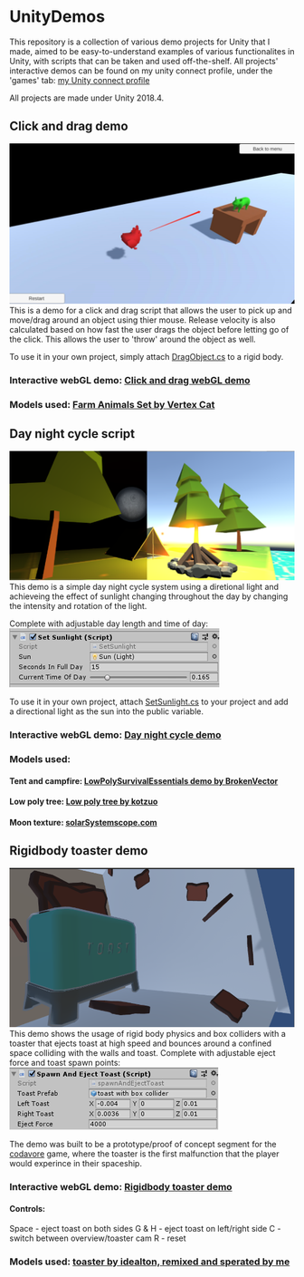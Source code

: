 # UnityDemos

This repository is a collection of various demo projects for Unity that I made, aimed to be easy-to-understand examples of various functionalites in Unity, with scripts that can be taken and used off-the-shelf. All projects' interactive demos can be found on my unity connect profile, under the 'games' tab: [my Unity connect profile](https://connect.unity.com/u/james-guo)

All projects are made under Unity 2018.4.

## Click and drag demo
![Click and drag thumbnail](https://github.com/JamesG321/UnityDemos/blob/master/Images%20for%20documents/click%20and%20drag%20thumbnail.png)
This is a demo for a click and drag script that allows the user to pick up and move/drag around an object using thier mouse. Release velocity is also calculated based on how fast the user drags the object before letting go of the click. This allows the user to 'throw' around the object as well. 

To use it in your own project, simply attach [DragObject.cs](https://github.com/JamesG321/UnityDemos/blob/master/Click%20and%20drag%20demo/Assets/Scripts/DragObject.cs) to a rigid body.

### Interactive webGL demo: [Click and drag webGL demo](https://connect.unity.com/p/click-and-drag-script-demo)

### Models used: [Farm Animals Set by Vertex Cat](https://assetstore.unity.com/packages/3d/farm-animals-set-97945)

## Day night cycle script
![Day night cycle tumbnail](https://github.com/JamesG321/UnityDemos/blob/master/Images%20for%20documents/DayNightCycle%20thumbnail.png)
This demo is a simple day night cycle system using a diretional light and achieveing the effect of sunlight changing throughout the day by changing the intensity and rotation of the light. 

Complete with adjustable day length and time of day:
![Day night cycle Variables](https://github.com/JamesG321/UnityDemos/blob/master/Images%20for%20documents/DayNightCycle%20inspector%20variables.PNG)

To use it in your own project, attach [SetSunlight.cs](https://github.com/JamesG321/UnityDemos/blob/master/DayNightCycle/Assets/Scripts/SetSunlight.cs) to your project and add a directional light as the sun into the public variable.

### Interactive webGL demo: [Day night cycle demo](https://connect.unity.com/p/day-night-cycle-demo)

### Models used: 

#### Tent and campfire: [LowPolySurvivalEssentials demo by BrokenVector](https://brokenvector.itch.io/ultimate-low-poly-survival)
#### Low poly tree: [Low poly tree by kotzuo](https://sketchfab.com/3d-models/low-poly-tree-6d986e0b24b54d85a5354e5cac6207a1)
#### Moon texture: [solarSystemscope.com](https://www.solarsystemscope.com/textures/)

## Rigidbody toaster demo
![Rigidbody toaster thumbnail](https://github.com/JamesG321/UnityDemos/blob/master/Images%20for%20documents/toaster%20thumbnail.PNG)
This demo shows the usage of rigid body physics and box colliders with a toaster that ejects toast at high speed and bounces around a confined space colliding with the walls and toast. Complete with adjustable eject force and toast spawn points: ![toaster variables](https://github.com/JamesG321/UnityDemos/blob/master/Images%20for%20documents/rigidbody%20toaster%20inspector%20variables.PNG)

The demo was built to be a prototype/proof of concept segment for the [codavore](https://codavore.blogspot.com/) game, where the toaster is the first malfunction that the player would experince in their spaceship.

### Interactive webGL demo: [Rigidbody toaster demo](https://connect.unity.com/p/rigidbody-toaster-demo)
#### Controls: 
Space - eject toast on both sides
G & H - eject toast on left/right side
C - switch between overview/toaster cam
R - reset

### Models used: [toaster by idealton, remixed and sperated by me](https://sketchfab.com/3d-models/toaster-888f15c535bd4eeea3934e235370941d)


